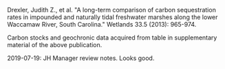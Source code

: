 Drexler, Judith Z., et al. "A long-term comparison of carbon sequestration rates in impounded and naturally tidal freshwater marshes along the lower Waccamaw River, South Carolina." Wetlands 33.5 (2013): 965-974.

Carbon stocks and geochronic data acquired from table in supplementary material of the above publication. 

2019-07-19: JH Manager review notes. Looks good.
